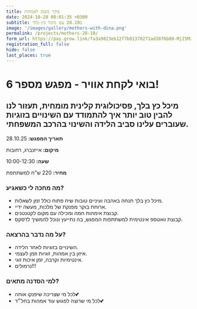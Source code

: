 ```yaml
---
title: בוקר מפנק לאמהות
date: 2024-10-28 08:01:35 +0300
subtitle: ב28.10 עם מיכל כץ-בלך
image: '/images/gallery/mothers-with-dina.png'
permalink: /projects/mothers-28-10/
form_url: https://pay.grow.link/fa3a9823eb12f7b01378271ad3876b80-MjI5Mzc1Ng
registration_full: false
hide: false
last_places: true
---
```


# בואי לקחת אוויר - מפגש מספר 6!

## מיכל כץ בלך, פסיכולוגית קלינית מומחית, תעזור לנו להבין טוב יותר איך להתמודד עם השינויים בזוגיות שעוברים עלינו סביב הלידה והשינוי בהרכב המשפחתי.

**תאריך המפגש:** 28.10.25 

**מיקום:** אייזנברג, רחובות  

**שעה:** 10:00-12:30 

**מחיר:** 220 ש"ח למשתתפת

### מה מחכה לי כשאגיע?

- מיכל כץ בלך תנחה באהבה ועיניים טובות שיח פתוח כולל זמן לשאלות.
- ארוחת בוקר מפנקת של מלכות, מעשה ידיי.
- קבוצת אימהות חמה ומכילה עם מקום לקטנטנים.
- קבוצת וואטספ אינטימית למשתתפות המפגש, בה נתייעץ ונוכל להמשיך לדסקס.

### על מה נדבר בהרצאה?

- השינויים בזוגיות לאחר הלידה.
- איזון בין אמהות, זוגיות וזמן לעצמי.
- אינטימיות וקרבה, זמן איכות זוגי.
- נרמולים!!!

### למי הסדנה מתאים?

- לכל מי שצריכה שיפנקו אותה💕
- לכל מי שרוצה לפגוש עוד אמהות בחל״ד💕



